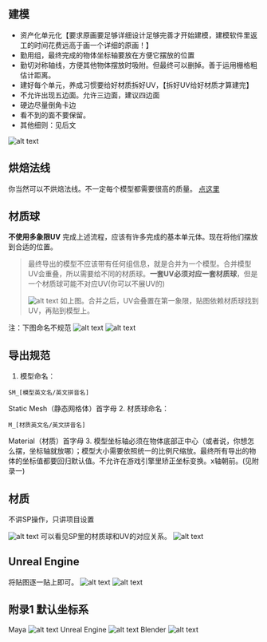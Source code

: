 ## 建模

- 资产化单元化【要求原画要足够详细设计足够完善才开始建模，建模软件里返工的时间花费远高于画一个详细的原画！】
- 勤用组，最终完成的物体坐标轴要放在方便它摆放的位置
- 勤切对称轴线，方便其他物体摆放时吸附。但最终可以删掉。善于运用栅格粗估计距离。
- 建好每个单元，养成习惯要给好材质拆好UV，【拆好UV给好材质才算建完】
- 不允许出现五边面。允许三边面，建议四边面
- 硬边尽量倒角卡边
- 看不到的面不要保留。
- 其他细则：见后文

![alt text](Snipaste_2024-06-22_20-22-41.png)
## 烘焙法线
你当然可以不烘焙法线。不一定每个模型都需要很高的质量。
[点这里](./法线烘焙.md)
## 材质球
**不使用多象限UV**
完成上述流程，应该有许多完成的基本单元体。现在将他们摆放到合适的位置。
>最终导出的模型不应该带有任何组信息，就是合并为一个模型。合并模型UV会重叠，所以需要给不同的材质球。**一套UV必须对应一套材质球**，但是一个材质球可能不对应UV(你可以不展UV的)
>
>![alt text](<Frame 9.png>)
> 如上图。合并之后，UV会叠置在第一象限，贴图依赖材质球找到UV，再贴到模型上。

注：下图命名不规范
![alt text](Snipaste_2024-06-22_18-55-18.png)
![alt text](Snipaste_2024-06-22_19-00-41.png)

## 导出规范
1. 模型命名：
```shell 
SM_[模型英文名/英文拼音名]
```
Static Mesh（静态网格体）首字母
2. 材质球命名：
```shell
M_[材质英文名/英文拼音名]
```
Material（材质）首字母
3. 模型坐标轴必须在物体底部正中心（或者说，你想怎么摆，坐标轴就放哪）；模型大小需要依照统一的比例尺缩放。最终所有导出的物体的坐标值都要回归默认值。不允许在游戏引擎里矫正坐标变换。x轴朝前。(见附录一)

## 材质

不讲SP操作，只讲项目设置

![alt text](Snipaste_2024-06-22_22-34-40.png)
可以看见SP里的材质球和UV的对应关系。
![alt text](Snipaste_2024-06-22_22-35-10.png)
## Unreal Engine
将贴图逐一贴上即可。
![alt text](Snipaste_2024-06-22_23-02-25.png)
![alt text](Snipaste_2024-06-22_23-02-38.png)
## 附录1 默认坐标系
Maya
![alt text](Snipaste_2024-06-22_22-15-42.png)
Unreal Engine
![alt text](Snipaste_2024-06-22_22-15-20.png)
Blender
![alt text](Snipaste_2024-06-22_22-15-58.png)